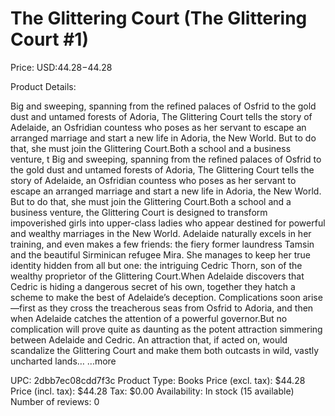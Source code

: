 # The Glittering Court (The Glittering Court #1)

Price: USD:$44.28-$44.28

Product Details:

Big and sweeping, spanning from the refined palaces of Osfrid to the gold dust and untamed forests of Adoria, The Glittering Court tells the story of Adelaide, an Osfridian countess who poses as her servant to escape an arranged marriage and start a new life in Adoria, the New World. But to do that, she must join the Glittering Court.Both a school and a business venture, t Big and sweeping, spanning from the refined palaces of Osfrid to the gold dust and untamed forests of Adoria, The Glittering Court tells the story of Adelaide, an Osfridian countess who poses as her servant to escape an arranged marriage and start a new life in Adoria, the New World. But to do that, she must join the Glittering Court.Both a school and a business venture, the Glittering Court is designed to transform impoverished girls into upper-class ladies who appear destined for powerful and wealthy marriages in the New World. Adelaide naturally excels in her training, and even makes a few friends: the fiery former laundress Tamsin and the beautiful Sirminican refugee Mira. She manages to keep her true identity hidden from all but one: the intriguing Cedric Thorn, son of the wealthy proprietor of the Glittering Court.When Adelaide discovers that Cedric is hiding a dangerous secret of his own, together they hatch a scheme to make the best of Adelaide’s deception. Complications soon arise—first as they cross the treacherous seas from Osfrid to Adoria, and then when Adelaide catches the attention of a powerful governor.But no complication will prove quite as daunting as the potent attraction simmering between Adelaide and Cedric. An attraction that, if acted on, would scandalize the Glittering Court and make them both outcasts in wild, vastly uncharted lands… ...more

UPC: 2dbb7ec08cdd7f3c
Product Type: Books
Price (excl. tax): $44.28
Price (incl. tax): $44.28
Tax: $0.00
Availability: In stock (15 available)
Number of reviews: 0